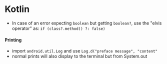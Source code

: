 # Kotlin

* In case of an error expecting `boolean` but getting `boolean?`, use the "elvis operator" as: `if (class?.method() ?: false)`

#### Printing 

* import `android.util.Log` and use `Log.d("preface message", "content"`
* normal prints will also display to the terminal but from System.out

